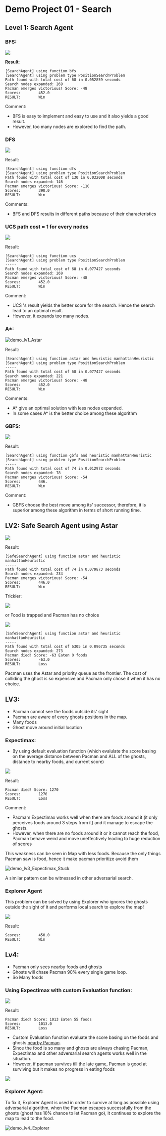 # Demo Project 01 - Search

## Level 1: Search Agent

### BFS:

![](demo_lv1_BFS.gif)

**Result**: 

```
[SearchAgent] using function bfs
[SearchAgent] using problem type PositionSearchProblem
Path found with total cost of 68 in 0.052859 seconds
Search nodes expanded: 269
Pacman emerges victorious! Score: -48
Scores:        452.0
RESULT:        Win

```

Comment: 

- BFS is easy to implement and easy to use and it also yields a good result.
- However, too many nodes are explored to find the path. 

### DFS



![](demo_lv1_DFS.gif)

Result: 

```
[SearchAgent] using function dfs
[SearchAgent] using problem type PositionSearchProblem
Path found with total cost of 130 in 0.032008 seconds
Search nodes expanded: 146
Pacman emerges victorious! Score: -110
Scores:        390.0
RESULT:        Win
```

Comments:

- BFS and DFS results in different paths because of their characteristics

### UCS path cost = 1 for every nodes

![](demo_lv1_UCS.gif)

Result:

```[SearchAgent] using function ucs
[SearchAgent] using function ucs
[SearchAgent] using problem type PositionSearchProblem
-----
Path found with total cost of 68 in 0.077427 seconds
Search nodes expanded: 269
Pacman emerges victorious! Score: -48
Scores:        452.0
RESULT:        Win
```

Comment: 

- UCS 's result yields the better score for the search. Hence the search lead to an optimal result.
- However, it expands too many nodes.

### A*:

![demo_lv1_Astar](demo_lv1_Astar.gif)

Result:

```-----
[SearchAgent] using function astar and heuristic manhattanHeuristic
[SearchAgent] using problem type PositionSearchProblem
-----
Path found with total cost of 68 in 0.077427 seconds
Search nodes expanded: 221
Pacman emerges victorious! Score: -48
Scores:        452.0
RESULT:        Win
```

Comments:

- A* give an optimal solution with less nodes expanded.
- In some cases A* is the better choice among these algorithm

### GBFS: 

![](demo_lv1_GBFS.gif)

Result: 

```
[SearchAgent] using function gbfs and heuristic manhattanHeuristic
[SearchAgent] using problem type PositionSearchProblem
-----
Path found with total cost of 74 in 0.012972 seconds
Search nodes expanded: 78
Pacman emerges victorious! Score: -54
Scores:        446.
RESULT:        Win
```

Comment:

- GBFS choose the best move among its' successor, therefore, it is superior among these algorithm in terms of short running time. 

## LV2: Safe Search Agent using Astar

![](demo_lv2.gif)

Result:

```
[SafeSearchAgent] using function astar and heuristic manhattanHeuristic
-----
Path found with total cost of 74 in 0.079873 seconds
Search nodes expanded: 234
Pacman emerges victorious! Score: -54
Scores:        446.0
RESULT:        Win
```

Trickier: 

![](demo_lv2_2.gif)

or Food is trapped and Pacman has no choice

![](demo_lv2_3.gif)

```
[SafeSearchAgent] using function astar and heuristic manhattanHeuristic
-----
Path found with total cost of 6305 in 0.096735 seconds
Search nodes expanded: 273
Pacman died! Score: -63 Eaten 0 foods
Scores:        -63.0
RESULT:        Loss
```

Pacman uses the Astar and priority queue as the frontier. The cost of colliding the ghost is so expensive and Pacman only chose it when it has no choice. 

## LV3: 

- Pacman cannot see the foods outside its' sight
- Pacman are aware of every ghosts positions in the map.
- Many foods
- Ghost move around initial location

### Expectimax:

- By using default evaluation function (which evalulate the score basing on the average distance between Pacman and ALL of the ghosts, distance to nearby foods, and current score)

![](demo_lv3_Expectimax.gif)

Result:  

```
Pacman died! Score: 1270
Scores:        1270
RESULT:        Loss
```

Comment: 

- Pacmam Expectimax works well when there are foods around it (it only perceives foods around 3 steps from it) and it manage to escape the ghosts. 
- However, when there are no foods around it or it cannot reach the food, Pacman behave weird and move uneffectively leading to huge reduction of scores

This weakness can be seen in Map with less foods. Because the only things Pacman saw is food, hence it make pacman prioritize avoid them

![demo_lv3_Expectimax_Stuck](demo_lv3_Expectimax_Stuck.gif)

A similar pattern can be witnessed in other adversarial search.

### Explorer Agent

This problem can be solved by using Explorer who ignores the ghosts outside the sight of it and performs local search to explore the map!

![](demo_lv3_Explorer_Stuck.gif)

Result:

```
Scores:        450.0
RESULT:        Win
```

## Lv4:

- Pacman only sees nearby foods and ghosts
- Ghosts will chase Pacman 90% every single game loop. 
- So Many foods

### Using Expectimax with custom Evaluation function:

![](demo_lv4_Expectimax.gif)

Result: 

```
Pacman died! Score: 1013 Eaten 55 foods
Scores:        1013.0
RESULT:        Loss
```

- Custom Evaluation function evaluate the score basing on the foods and ghosts <u>nearby Pacman</u>.
- Since the food is so many and ghosts are always chasing Pacman, Expectimax and other adversarial search agents works well in the situation.
- However, if pacman survives till the late game, Pacman is good at surviving but it makes no progress in eating foods

![](demo_lv4_Expectimax_loop.gif)

### Explorer Agent:

To fix it, Explorer Agent is used in order to survive at long as possible using adversarial algorithm, when the Pacman escapes successfully from the ghosts (ghost has 10% chance to let Pacman go), it continues to explore the map to lead to the food.

![demo_lv4_Explorer](demo_lv4_Explorer.gif)
